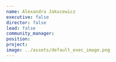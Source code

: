 ```yaml
---
name: Alexandra Jakucewicz
executive: false
director: false
lead: false
community_manager:   
position:  
project:  
image: ../assets/default_exec_image.png
---
```

